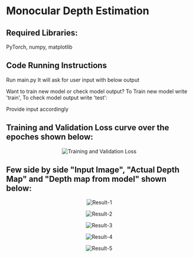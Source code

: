 # Monocular Depth Estimation

## Required Libraries:
PyTorch, numpy, matplotlib

## Code Running Instructions
Run main.py 
It will ask for user input with below output

Want to train new model or check model output?
To Train new model write 'train', To check model output write 'test':

Provide input accordingly


## Training and Validation Loss curve over the epoches shown below:

<p align="center">
  <img src="https://github.com/udayanghosh1996/MonocularDepthEstimation/blob/master/Results/Loss_curve.png" alt="Training and Validation Loss">
</p>


## Few side by side "Input Image", "Actual Depth Map" and "Depth map from model" shown below:



<p align="center">
  <img src="https://github.com/udayanghosh1996/MonocularDepthEstimation/blob/master/Results/Result_1.png" alt="Result-1">
</p>

<p align="center">
  <img src="https://github.com/udayanghosh1996/MonocularDepthEstimation/blob/master/Results/Result_2.png" alt="Result-2">
</p>

<p align="center">
  <img src="https://github.com/udayanghosh1996/MonocularDepthEstimation/blob/master/Results/Result_3.png" alt="Result-3">
</p>

<p align="center">
  <img src="https://github.com/udayanghosh1996/MonocularDepthEstimation/blob/master/Results/Result_4.png" alt="Result-4">
</p>

<p align="center">
  <img src="https://github.com/udayanghosh1996/MonocularDepthEstimation/blob/master/Results/Result_5.png" alt="Result-5">
</p>


